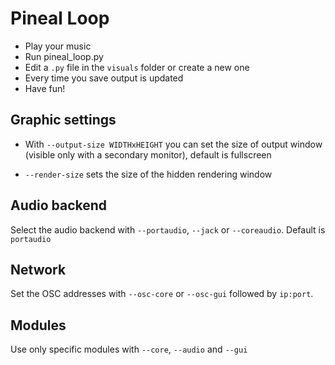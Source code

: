 
Pineal Loop
===========

* Play your music
* Run pineal_loop.py
* Edit a `.py` file in the `visuals` folder or create a new one
* Every time you save output is updated
* Have fun!

Graphic settings
----------------
* With `--output-size WIDTHxHEIGHT` you can set the size of output window
(visible only with a secondary monitor), default is fullscreen

* `--render-size` sets the size of the hidden rendering window

Audio backend
-------------
Select the audio backend with `--portaudio`, `--jack` or `--coreaudio`. 
Default is `portaudio`

Network
-------
Set the OSC addresses with `--osc-core` or `--osc-gui` followed by `ip:port`.


Modules
-------
Use only specific modules with `--core`, `--audio` and `--gui`


